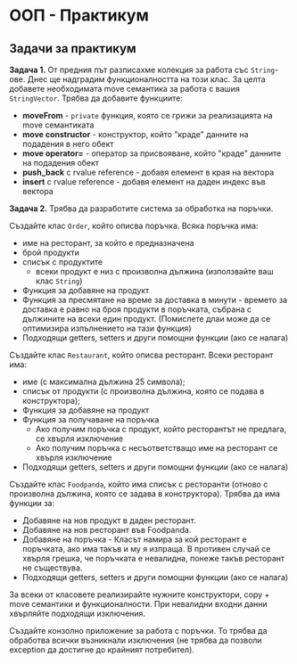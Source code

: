 # OOП - Практикум

## Задачи за практикум

**Задача 1.** От предния път разписахме колекция за работа със `String`-ове. Днес ще надградим функционалността на този клас. За целта добавете необходимата move семантика за работа с вашия `StringVector`. Трябва да добавите функциите:

* **moveFrom** - `private` функция, която се грижи за реализацията на move семантиката
* **move constructor** - конструктор, който "краде" данните на подадения в него обект
* **move operator=** - оператор за присвояване, който "краде" данните на подадения обект
* **push_back** с rvalue reference - добавя елемент в края на вектора
* **insert** с rvalue reference - добавя елемент на даден индекс във вектора

**Задача 2.** Трябва да разработите система за обработка на поръчки.

Създайте клас `Order`, който описва поръчка. Всяка поръчка има:
- име на ресторант, за който е предназначена
- брой продукти
- списък с продуктите
  * всеки продукт е низ с произволна дължина (използвайте ваш клас `String`)
- Функция за добавяне на продукт
- Функция за пресмятане на време за доставка в минути - времето за доставка е равно на броя продукти в поръчката, събрана с дължините на всеки един продукт. (Помислете длаи може да се оптимизира изпълнението на тази функция)
- Подходящи getters, setters и други помощни функции (ако се налага)

Създайте клас `Restaurant`, който описва ресторант. Всеки ресторант има:
- име (с максимална дължина 25 символа);
- списък от продукти (с произволна дължина, която се подава в конструктора);
- Функция за добавяне на продукт
- Функция за получаване на поръчка
  * Ако получим поръчка с продукт, който ресторантът не предлага, се хвърля изключение
  * Ако получим поръчка с несъответстващо име на ресторант се хвърля изключение
- Подходящи getters, setters и други помощни функции (ако се налага)

Създайте клас `Foodpanda`, който има списък с ресторанти (отново с произволна дължина, която се задава в конструктора). Трябва да има функции за:
- Добавяне на нов продукт в даден ресторант.
- Добавяне на нов ресторант във Foodpanda.
- Добавяне на поръчка - Класът намира за кой ресторант е поръчката, ако има такъв и му я изпраща. В противен случай се хвърля грешка, че поръчката е невалидна, понеже такъв ресторант не съществува.
- Подходящи getters, setters и други помощни функции (ако се налага)

За всеки от класовете реализирайте нужните конструктори, copy + move семантики и функционалности. При невалидни входни данни хвърляйте подходящи изключения.

Създайте конзолно приложение за работа с поръчки. То трябва да обработва всички възникнали изключения (не трябва да позволи exception да достигне до крайният потребител).
